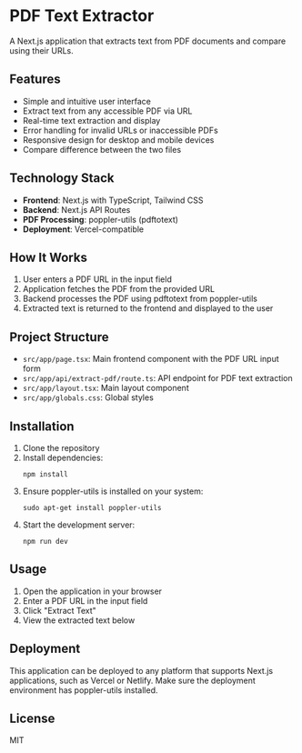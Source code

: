 # PDF Text Extractor

A Next.js application that extracts text from PDF documents and compare using their URLs.

## Features

- Simple and intuitive user interface
- Extract text from any accessible PDF via URL
- Real-time text extraction and display
- Error handling for invalid URLs or inaccessible PDFs
- Responsive design for desktop and mobile devices
- Compare difference between the two files

## Technology Stack

- **Frontend**: Next.js with TypeScript, Tailwind CSS
- **Backend**: Next.js API Routes
- **PDF Processing**: poppler-utils (pdftotext)
- **Deployment**: Vercel-compatible

## How It Works

1. User enters a PDF URL in the input field
2. Application fetches the PDF from the provided URL
3. Backend processes the PDF using pdftotext from poppler-utils
4. Extracted text is returned to the frontend and displayed to the user

## Project Structure

- `src/app/page.tsx`: Main frontend component with the PDF URL input form
- `src/app/api/extract-pdf/route.ts`: API endpoint for PDF text extraction
- `src/app/layout.tsx`: Main layout component
- `src/app/globals.css`: Global styles

## Installation

1. Clone the repository
2. Install dependencies:
   ```
   npm install
   ```
3. Ensure poppler-utils is installed on your system:
   ```
   sudo apt-get install poppler-utils
   ```
4. Start the development server:
   ```
   npm run dev
   ```

## Usage

1. Open the application in your browser
2. Enter a PDF URL in the input field
3. Click "Extract Text"
4. View the extracted text below

## Deployment

This application can be deployed to any platform that supports Next.js applications, such as Vercel or Netlify. Make sure the deployment environment has poppler-utils installed.

## License

MIT
